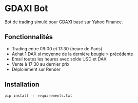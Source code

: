 # GDAXI Bot

Bot de trading simulé pour GDAXI basé sur Yahoo Finance.

## Fonctionnalités
- Trading entre 09:00 et 17:30 (heure de Paris)
- Achat 1 DAX si moyenne de la dernière bougie > précédente
- Email toutes les heures avec solde USD et DAX
- Vente à 17:30 au dernier prix
- Déploiement sur Render

## Installation
```bash
pip install -r requirements.txt
